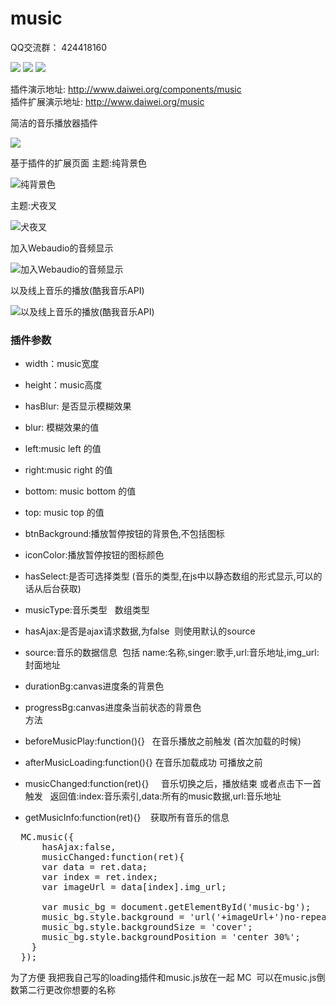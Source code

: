 # music

QQ交流群： 424418160

[![](https://img.shields.io/badge/musicJs-demo-brightgreen.svg)](http://www.daiwei.org/components/music) ![](https://img.shields.io/badge/version-2.0-blue.svg) ![](https://img.shields.io/badge/IE-10%2B-orange.svg)<br>

插件演示地址: http://www.daiwei.org/components/music <br>
插件扩展演示地址: http://www.daiwei.org/music

简洁的音乐播放器插件

![](https://github.com/IFmiss/music/blob/master/es5/img/TlPtuyzEtc.gif)


基于插件的扩展页面
主题:纯背景色

![纯背景色](https://github.com/IFmiss/music/blob/master/es5/img/m1.jpg)

主题:犬夜叉

![犬夜叉](https://github.com/IFmiss/music/blob/master/es5/img/m2.jpg)

加入Webaudio的音频显示

![加入Webaudio的音频显示](https://github.com/IFmiss/music/blob/master/es5/img/m3.jpg)

以及线上音乐的播放(酷我音乐API)

![以及线上音乐的播放(酷我音乐API)](https://github.com/IFmiss/music/blob/master/es5/img/qFpVviMBrh.gif)

### 插件参数

* width：music宽度 <br>
* height：music高度 <br>
* hasBlur: 是否显示模糊效果<br>
* blur: 模糊效果的值<br>


* left:music left 的值<br>
* right:music right 的值<br>
* bottom: music bottom 的值<br>
* top: music top 的值<br>
* btnBackground:播放暂停按钮的背景色,不包括图标<br>
* iconColor:播放暂停按钮的图标颜色<br>
* hasSelect:是否可选择类型 (音乐的类型,在js中以静态数组的形式显示,可以的话从后台获取)<br>
* musicType:音乐类型   数组类型<br>
* hasAjax:是否是ajax请求数据,为false  则使用默认的source<br>
* source:音乐的数据信息  包括 name:名称,singer:歌手,url:音乐地址,img_url:封面地址<br>
* durationBg:canvas进度条的背景色<br>
* progressBg:canvas进度条当前状态的背景色<br>
方法
* beforeMusicPlay:function(){}   在音乐播放之前触发 (首次加载的时候)<br>
* afterMusicLoading:function(){}    在音乐加载成功 可播放之前<br>
* musicChanged:function(ret){}     音乐切换之后，播放结束 或者点击下一首触发   返回值:index:音乐索引,data:所有的music数据,url:音乐地址<br>
* getMusicInfo:function(ret){}    获取所有音乐的信息<br>

<pre>
  MC.music({
      hasAjax:false,
      musicChanged:function(ret){
      var data = ret.data;
      var index = ret.index;
      var imageUrl = data[index].img_url;

      var music_bg = document.getElementById('music-bg');
      music_bg.style.background = 'url('+imageUrl+')no-repeat';
      music_bg.style.backgroundSize = 'cover';
      music_bg.style.backgroundPosition = 'center 30%';
    }
  });
</pre>

为了方便 我把我自己写的loading插件和music.js放在一起 
MC  可以在music.js倒数第二行更改你想要的名称
